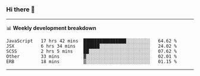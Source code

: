 ### Hi there 👋

-------

📊 **Weekly development breakdown**
<!--START_SECTION:waka-->
```text
JavaScript   17 hrs 42 mins  ████████████████░░░░░░░░░   64.62 % 
JSX          6 hrs 34 mins   ██████░░░░░░░░░░░░░░░░░░░   24.02 % 
SCSS         2 hrs 5 mins    ██░░░░░░░░░░░░░░░░░░░░░░░   07.62 % 
Other        33 mins         ▓░░░░░░░░░░░░░░░░░░░░░░░░   02.01 % 
ERB          18 mins         ▒░░░░░░░░░░░░░░░░░░░░░░░░   01.15 % 
```
<!--END_SECTION:waka-->
-------

<!--
**ashish-r/ashish-r** is a ✨ _special_ ✨ repository because its `README.md` (this file) appears on your GitHub profile.

Here are some ideas to get you started:

- 🔭 I’m currently working on ...
- 🌱 I’m currently learning ...
- 👯 I’m looking to collaborate on ...
- 🤔 I’m looking for help with ...
- 💬 Ask me about ...
- 📫 How to reach me: ...
- 😄 Pronouns: ...
- ⚡ Fun fact: ...
-->
